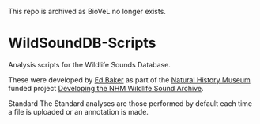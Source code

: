 This repo is archived as BioVeL no longer exists.

WildSoundDB-Scripts
===================

Analysis scripts for the Wildlife Sounds Database.

These were developed by <a href="http://ebaker.me.uk">Ed Baker</a> as part of the <a href="http://www.nhm.ac.uk">Natural History Museum</a> funded project <a href="http://sounds.myspecies.info/node/11275">Developing the NHM Wildlife Sound Archive</a>.

Standard
The Standard analyses are those performed by default each time a file is uploaded or an annotation is made.
